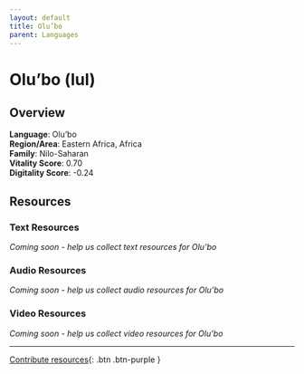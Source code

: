 ```yaml
---
layout: default
title: Olu’bo
parent: Languages
---
```


# Olu’bo (lul)

## Overview

**Language**: Olu’bo  
**Region/Area**: Eastern Africa, Africa  
**Family**: Nilo-Saharan  
**Vitality Score**: 0.70  
**Digitality Score**: -0.24  

## Resources

### Text Resources
*Coming soon - help us collect text resources for Olu’bo*

### Audio Resources
*Coming soon - help us collect audio resources for Olu’bo*

### Video Resources
*Coming soon - help us collect video resources for Olu’bo*

---

[Contribute resources](https://fairtrain.github.io/){: .btn .btn-purple }
